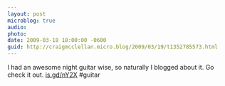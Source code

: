 ```yaml
---
layout: post
microblog: true
audio: 
photo: 
date: 2009-03-18 18:00:00 -0600
guid: http://craigmcclellan.micro.blog/2009/03/19/t1352785573.html
---
```

I had an awesome night guitar wise, so naturally I blogged about it.  Go check it out. [is.gd/nY2X](http://is.gd/nY2X) #guitar
